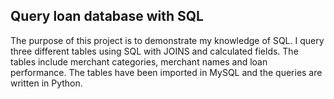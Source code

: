 ## Query loan database with SQL
The purpose of this project is to demonstrate my knowledge of SQL. I query three different tables using SQL with JOINS and calculated fields. 
The tables include merchant categories, merchant names and loan performance. The tables have been imported in MySQL and the queries are written in Python.
